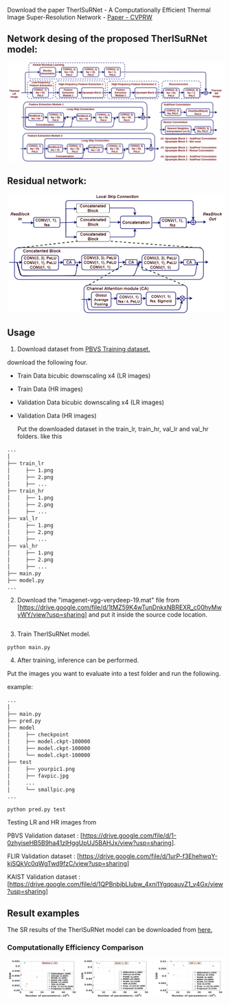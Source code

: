 Download the paper TherISuRNet - A Computationally Efficient Thermal Image Super-Resolution Network - 
[Paper - CVPRW](https://openaccess.thecvf.com/content_CVPRW_2020/papers/w6/Chudasama_TherISuRNet_-_A_Computationally_Efficient_Thermal_Image_Super-Resolution_Network_CVPRW_2020_paper.pdf)

## Network desing of the proposed TherISuRNet model:

![Main Architecture](ThermalSR.png)

## Residual network:

![ResBlock Architecture](ResBlock.png)

## Usage 

1. Download dataset from [PBVS Training dataset.](https://drive.google.com/file/d/17kZOAQqRBVH7o4S87RtD90-P51iWeDFV/view?usp=sharing)

  download the following four.

* Train Data bicubic downscaling x4 (LR images)
* Train Data (HR images)
* Validation Data bicubic downscaling x4 (LR images)
* Validation Data (HR images)

  Put the downloaded dataset in the train_lr, train_hr, val_lr and val_hr folders.
  like this
```
...
│
├── train_lr
│     ├── 1.png
│     ├── 2.png
│     ├── ...
├── train_hr
│     ├── 1.png
│     ├── 2.png
│     ├── ...
├── val_lr
│     ├── 1.png
│     ├── 2.png
│     ├── ...
├── val_hr
│     ├── 1.png
│     ├── 2.png
│     ├── ...
├── main.py
├── model.py
...

```
2. Download the "imagenet-vgg-verydeep-19.mat" file from 
[https://drive.google.com/file/d/1tMZ59K4wTunDnkxNBREXR_c00hyMwyWY/view?usp=sharing] 
and put it inside the source code location.
```

```
3. Train TherISuRNet model.

```
python main.py
```

4. After training, inference can be performed.

Put the images you want to evaluate into a test folder and run the following.

example:
 ```
 ...
│
├── main.py
├── pred.py
├── model
│     ├── checkpoint
│     ├── model.ckpt-100000
│     ├── model.ckpt-100000
│     └── model.ckpt-100000
├── test
│     ├── yourpic1.png
│     ├── favpic.jpg
│     ...
│     └── smallpic.png
...
```

```
python pred.py test
```

Testing LR and HR images from 

PBVS Validation dataset : [https://drive.google.com/file/d/1-0zhyiseHB5B9ha41zIHggUpUJ5BAHJx/view?usp=sharing].

FLIR Validation dataset : [https://drive.google.com/file/d/1urP-f3EhehwqY-kjSQkVc0qWgTwd9fzC/view?usp=sharing]

KAIST Validation dataset : [https://drive.google.com/file/d/1QPBnbjbLIubw_4xni1YgqoauvZ1_v4Gx/view?usp=sharing]

## Result examples

The SR results of the TherISuRNet model can be downloaded from [here.](https://drive.google.com/file/d/1JbkX842TsWZcbxecu7Wr7rVOo-C8Rd2K/view?usp=sharing)

### Computationally Efficiency Comparison

![parameter](SSIMParameters.png)
